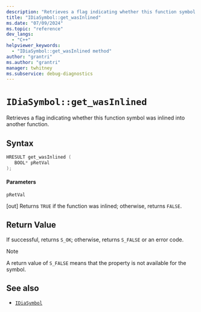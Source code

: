 ```yaml
---
description: "Retrieves a flag indicating whether this function symbol was inlined into another function."
title: "IDiaSymbol::get_wasInlined"
ms.date: "07/09/2024"
ms.topic: "reference"
dev_langs:
  - "C++"
helpviewer_keywords:
  - "IDiaSymbol::get_wasInlined method"
author: "grantri"
ms.author: "grantri"
manager: twhitney
ms.subservice: debug-diagnostics
---
```

# `IDiaSymbol::get_wasInlined`

Retrieves a flag indicating whether this function symbol was inlined into another function.

## Syntax

```C++
HRESULT get_wasInlined ( 
   BOOL* pRetVal
);
```

#### Parameters

 `pRetVal`

[out] Returns `TRUE` if the function was inlined; otherwise, returns `FALSE`.

## Return Value

 If successful, returns `S_OK`; otherwise, returns `S_FALSE` or an error code.

> [!NOTE]
> A return value of `S_FALSE` means that the property is not available for the symbol.

## See also

- [`IDiaSymbol`](../../debugger/debug-interface-access/idiasymbol.md)
